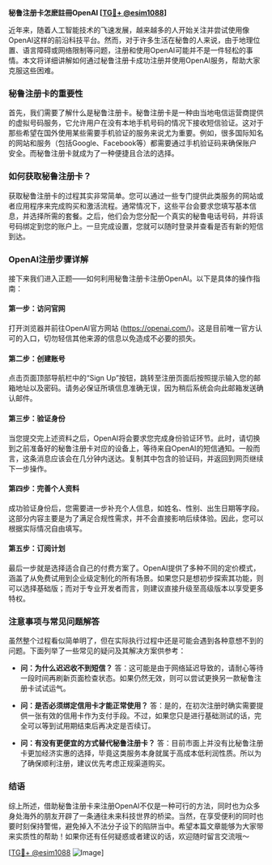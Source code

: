 **秘鲁注册卡怎麽註冊OpenAI [[TG💪+ @esim1088](https://t.me/s/esim1088)]**

近年来，随着人工智能技术的飞速发展，越来越多的人开始关注并尝试使用像OpenAI这样的前沿科技平台。然而，对于许多生活在秘鲁的人来说，由于地理位置、语言障碍或网络限制等问题，注册和使用OpenAI可能并不是一件轻松的事情。本文将详细讲解如何通过秘鲁注册卡成功注册并使用OpenAI服务，帮助大家克服这些困难。

### 秘鲁注册卡的重要性

首先，我们需要了解什么是秘鲁注册卡。秘鲁注册卡是一种由当地电信运营商提供的虚拟号码服务，它允许用户在没有本地手机号码的情况下接收短信验证。这对于那些希望在国外使用某些需要手机验证的服务来说尤为重要。例如，很多国际知名的网站和服务（包括Google、Facebook等）都需要通过手机验证码来确保账户安全。而秘鲁注册卡就成为了一种便捷且合法的选择。

### 如何获取秘鲁注册卡？

获取秘鲁注册卡的过程其实非常简单。您可以通过一些专门提供此类服务的网站或者应用程序来完成购买和激活流程。通常情况下，这些平台会要求您填写基本信息，并选择所需的套餐。之后，他们会为您分配一个真实的秘鲁电话号码，并将该号码绑定到您的账户上。一旦完成设置，您就可以随时登录并查看是否有新的短信到达。

### OpenAI注册步骤详解

接下来我们进入正题——如何利用秘鲁注册卡注册OpenAI。以下是具体的操作指南：

#### 第一步：访问官网
打开浏览器并前往OpenAI官方网站 (https://openai.com/)。这是目前唯一官方认可的入口，切勿轻信其他来源的信息以免造成不必要的损失。

#### 第二步：创建账号
点击页面顶部导航栏中的“Sign Up”按钮，跳转至注册页面后按照提示输入您的邮箱地址以及密码。请务必保证所填信息准确无误，因为稍后系统会向此邮箱发送确认邮件。

#### 第三步：验证身份
当您提交完上述资料之后，OpenAI将会要求您完成身份验证环节。此时，请切换到之前准备好的秘鲁注册卡对应的设备上，等待来自OpenAI的短信通知。一般而言，这条消息应该会在几分钟内送达。复制其中包含的验证码，并返回到网页继续下一步操作。

#### 第四步：完善个人资料
成功验证身份后，您需要进一步补充个人信息，如姓名、性别、出生日期等字段。这部分内容主要是为了满足合规性需求，并不会直接影响后续体验。因此，您可以根据实际情况自由填写。

#### 第五步：订阅计划
最后一步就是选择适合自己的付费方案了。OpenAI提供了多种不同的定价模式，涵盖了从免费试用到企业级定制化的所有场景。如果您只是想初步探索其功能，则可以选择基础版；而对于专业开发者而言，则建议直接升级至高级版本以享受更多特权。

### 注意事项与常见问题解答

虽然整个过程看似简单明了，但在实际执行过程中还是可能会遇到各种意想不到的问题。下面列举了一些常见的疑问及其解决方案供参考：

- **问：为什么迟迟收不到短信？**
  答：这可能是由于网络延迟导致的，请耐心等待一段时间再刷新页面检查状态。如果仍然无效，则可以尝试更换另一款秘鲁注册卡试试运气。

- **问：是否必须绑定信用卡才能正常使用？**
  答：是的，在初次注册时确实需要提供一张有效的信用卡作为支付手段。不过，如果您只是进行基础测试的话，完全可以等到试用期结束后再决定是否续订。

- **问：有没有更便宜的方式替代秘鲁注册卡？**
  答：目前市面上并没有比秘鲁注册卡更加经济实惠的选择，毕竟这类服务本身就属于高成本低利润性质。所以为了确保顺利注册，建议优先考虑正规渠道购买。

### 结语

综上所述，借助秘鲁注册卡来注册OpenAI不仅是一种可行的方法，同时也为众多身处海外的朋友开辟了一条通往未来科技世界的桥梁。当然，在享受便利的同时也要时刻保持警惕，避免掉入不法分子设下的陷阱当中。希望本篇文章能够为大家带来实质性的帮助！如果你还有任何疑惑或者建议的话，欢迎随时留言交流哦～

[[TG💪+ @esim1088](https://t.me/s/esim1088) ![Image](https://i.postimg.cc/4NQfJmqS/Snipaste-2025-05-13-00-14-12.png)]